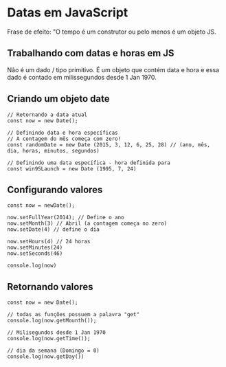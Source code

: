 # Datas em JavaScript

Frase de efeito: "O tempo é um construtor ou pelo menos é um objeto JS.

## Trabalhando com datas e horas em JS

Não é um dado / tipo primitivo.
É um objeto que contém data e hora e essa dado é contado em milissegundos desde 1 Jan 1970.

## Criando um objeto date
    
    // Retornando a data atual
    const now = new Date();

    // Definindo data e hora específicas
    // A contagem do mês começa com zero!
    const randomDate = new Date (2015, 3, 12, 6, 25, 28) // (ano, mês, dia, horas, minutos, segundos)

    // Definindo uma data específica - hora definida para 
    const win95Launch = new Date (1995, 7, 24)
    
## Configurando valores

    const now = newDate();

    now.setFullYear(2014); // Define o ano
    now.setMonth(3) // Abril (a contagem começa no zero)
    now.setDate(4) // define o dia

    now.setHours(4) // 24 horas
    now.setMinutes(24)
    now.setSeconds(46)

    console.log(now)

## Retornando valores

    const now = new Date();

    // todas as funções possuem a palavra "get"
    console.log(now.getMounth());

    // Milisegundos desde 1 Jan 1970
    console.log(now.getTime());

    // dia da semana (Domingo = 0)
    console.log(now.getDay())